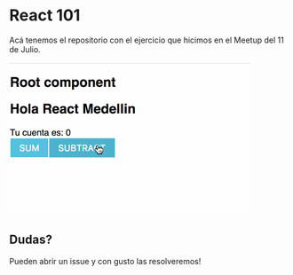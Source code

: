 # React 101
Acá tenemos el repositorio con el ejercicio que hicimos en el Meetup del 11 de Julio.

![React 101](react-medellin-101.gif)

## Dudas?
Pueden abrir un issue y con gusto las resolveremos!
